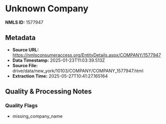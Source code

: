 # Unknown Company

**NMLS ID:** 1577947

## Metadata
- **Source URL:** https://nmlsconsumeraccess.org/EntityDetails.aspx/COMPANY/1577947
- **Data Timestamp:** 2025-01-23T11:03:39.513Z
- **Source File:** drive/data/new_york/10103/COMPANY/COMPANY_1577947.html
- **Extraction Time:** 2025-05-27T10:41:27.165164

## Quality & Processing Notes
### Quality Flags
- missing_company_name
